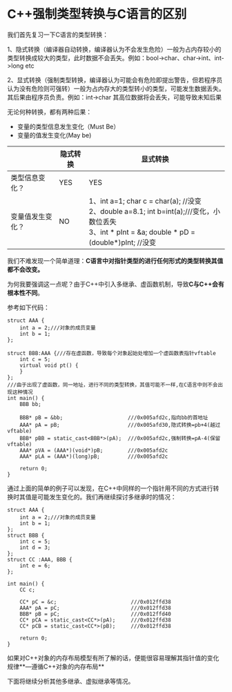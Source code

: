 # C++强制类型转换与C语言的区别

我们首先复习一下C语言的类型转换：

1、隐式转换（编译器自动转换，编译器认为不会发生危险）一般为占内存较小的类型转换成较大的类型，此时数据不会丢失。例如：bool->char、char->int、int->long etc

2、显式转换（强制类型转换，编译器认为可能会有危险即提出警告，但若程序员认为没有危险则可强转）一般为占内存大的类型转小的类型，可能发生数据丢失。其后果由程序员负责。例如：int->char 其高位数据将会丢失，可能导致未知后果

无论何种转换，都有两种后果：

- 变量的类型信息发生变化（Must Be）
- 变量的值发生变化(May be)

|                  | 隐式转换 | 显式转换                                                     |
| ---------------- | -------- | ------------------------------------------------------------ |
| 类型信息变化？   | YES      | YES                                                          |
| 变量值发生变化？ | NO       | 1、int a=1; char c = char(a); //没变<br />2、double a=8.1; int b=int(a);///变化，小数位丢失<br />3、int * pInt = &a; double  * pD = (double*)pInt; //没变 |

我们不难发现一个简单道理：**C语言中对指针类型的进行任何形式的类型转换其值都不会改变。**

为何我要强调这一点呢？由于C++中引入多继承、虚函数机制，导致**C与C++会有根本性不同**。

参考如下代码：

```
struct AAA {
	int a = 2;///对象的成员变量
	int b = 1;
};

struct BBB:AAA {///存在虚函数，导致每个对象起始处增加一个虚函数表指针vftable
	int c = 5;
	virtual void pt() {
	}
};
///由于出现了虚函数，同一地址，进行不同的类型转换，其值可能不一样,在C语言中则不会出现这种情况
int main() {
	BBB bb;
	
	BBB* pB = &bb;                     ///0x005afd2c,指向bb的首地址
	AAA* pA = pB;                      ///0x005afd30,隐式转换=pb+4(越过vftable)
	BBB* pBB = static_cast<BBB*>(pA);  ///0x005afd2c,强制转换=pA-4(保留vftable)
	AAA* pVA = (AAA*)(void*)pB;        ///0x005afd2c
	AAA* pLA = (AAA*)(long)pB;         ///0x005afd2c

	return 0;
}
```

通过上面的简单的例子可以发现，在C++中同样的一个指针用不同的方式进行转换时其值是可能发生变化的。我们再继续探讨多继承时的情况：

```
struct AAA {
	int a = 2;///对象的成员变量
	int b = 1;
};
struct BBB {
	int c = 5;
	int d = 3;
};
struct CC :AAA, BBB {
	int e = 6;
};

int main() {
	CC c;

	CC* pC = &c;                        ///0x012ffd38
	AAA* pA = pC;                       ///0x012ffd38
	BBB* pB = pC;                       ///0x012ffd40
	CC* pCA = static_cast<CC*>(pA);     ///0x012ffd38
	CC* pCB = static_cast<CC*>(pB);     ///0x012ffd38

	return 0;
}
```

如果对C++对象的内存布局模型有所了解的话，便能很容易理解其指针值的变化规律**—遵循C++对象的内存布局**

下面将继续分析其他多继承、虚拟继承等情况。


